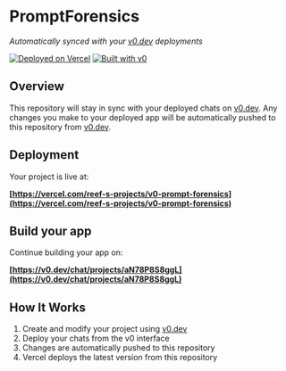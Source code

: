 # PromptForensics

*Automatically synced with your [v0.dev](https://v0.dev) deployments*

[![Deployed on Vercel](https://img.shields.io/badge/Deployed%20on-Vercel-black?style=for-the-badge&logo=vercel)](https://vercel.com/reef-s-projects/v0-prompt-forensics)
[![Built with v0](https://img.shields.io/badge/Built%20with-v0.dev-black?style=for-the-badge)](https://v0.dev/chat/projects/aN78P8S8ggL)

## Overview

This repository will stay in sync with your deployed chats on [v0.dev](https://v0.dev).
Any changes you make to your deployed app will be automatically pushed to this repository from [v0.dev](https://v0.dev).

## Deployment

Your project is live at:

**[https://vercel.com/reef-s-projects/v0-prompt-forensics](https://vercel.com/reef-s-projects/v0-prompt-forensics)**

## Build your app

Continue building your app on:

**[https://v0.dev/chat/projects/aN78P8S8ggL](https://v0.dev/chat/projects/aN78P8S8ggL)**

## How It Works

1. Create and modify your project using [v0.dev](https://v0.dev)
2. Deploy your chats from the v0 interface
3. Changes are automatically pushed to this repository
4. Vercel deploys the latest version from this repository

